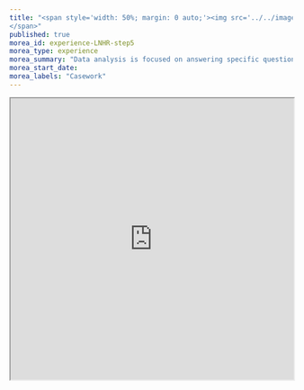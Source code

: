 ```yaml
---
title: "<span style='width: 50%; margin: 0 auto;'><img src='../../images/ProcessStep5.png' height='50px' width='auto'></img></span><span>Step 5: Analyzing the data
</span>"
published: true
morea_id: experience-LNHR-step5
morea_type: experience
morea_summary: "Data analysis is focused on answering specific questions or testing hypotheses using the data. The goal is to derive conclusions and provide information to inform decisions based on data."
morea_start_date: 
morea_labels: "Casework"
---
```

<iframe style="width: 100%; height: 500px;" src="https://docs.google.com/document/d/12o2UmbGj2N6QGA3DQXnI_LmYCBVO7Ug4HhvwV0CmdHo/edit?tab=t.0">